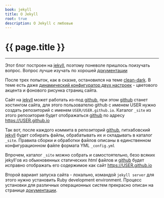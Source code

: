 ```yaml
---
book: jekyll
title: О Jekyll
root: true
description: О Jekyll с любовью
---
```



# {{ page.title }}
---

Этот блог построен на [jekyll](https://jekyllrb.com), поэтому поневоле пришлось поизучать вопрос. Вопрос лучше изучать по хорошей [документации](http://prgssr.ru/documentation/01_welcome)

После трех попыток, как в сказке, остановился на теме [clean-dark](https://github.com/streetturtle/jekyll-clean-dark). В теме есть даже [динамический конфигуратор двух настроек](/2020/01/03/links.html) - цветового акцента и фонового рисунка страниц сайта.

Сайт на [jekyll](https://jekyllrb.com) может работать из-под [github](https://github.com), при этом [github](https://github.com) станет хостингом сайта, для этого пользователю github 
c именем USER нужно создать репозиторий с именем `USER/USER.github.io`. 
Каталог `_site` из этого репозитория будет отображаться [github](https://github.com) по адресу https://USER.github.io


Так вот, после каждого коммита в репозиторий [github](https://github.com), гитхабовский [jekyll](https://jekyllrb.com) будет собирать файлы, обрабатывать их и складывать в каталог `_site`.
Правила сборки и обработки файлов описаны в единственном конфигурационном файле формата YML `_config.yml`

Впрочем, каталог `_site` можно собрать и самостоятельно, безо всяких jekyll'ов из обыкновенных статических _html_ файлов и [github](https://github.com) будет исправно отображать его содержимое как сайт https://USER.github.io

Второй вариант запуска сайта - локально, командой `jekyll server` для этого нужно установить
Ruby development environment. Процесс установки для различных операционных систем прекрасно описан на странице [документации](https://jekyllrb.com/docs/installation/).


